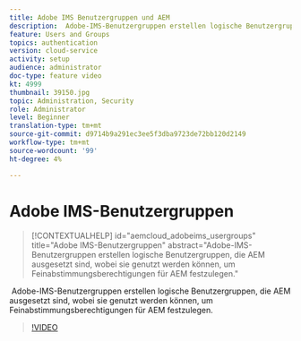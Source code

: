 ```yaml
---
title: Adobe IMS Benutzergruppen und AEM
description:  Adobe-IMS-Benutzergruppen erstellen logische Benutzergruppen, die AEM ausgesetzt sind, wobei sie genutzt werden können, um Feinabstimmungsberechtigungen für AEM festzulegen.
feature: Users and Groups
topics: authentication
version: cloud-service
activity: setup
audience: administrator
doc-type: feature video
kt: 4999
thumbnail: 39150.jpg
topic: Administration, Security
role: Administrator
level: Beginner
translation-type: tm+mt
source-git-commit: d9714b9a291ec3ee5f3dba9723de72bb120d2149
workflow-type: tm+mt
source-wordcount: '99'
ht-degree: 4%

---
```



# Adobe IMS-Benutzergruppen

>[!CONTEXTUALHELP]
>id="aemcloud_adobeims_usergroups"
>title="Adobe IMS-Benutzergruppen"
>abstract="Adobe-IMS-Benutzergruppen erstellen logische Benutzergruppen, die AEM ausgesetzt sind, wobei sie genutzt werden können, um Feinabstimmungsberechtigungen für AEM festzulegen."

 Adobe-IMS-Benutzergruppen erstellen logische Benutzergruppen, die AEM ausgesetzt sind, wobei sie genutzt werden können, um Feinabstimmungsberechtigungen für AEM festzulegen.

>[!VIDEO](https://video.tv.adobe.com/v/39150/?quality=12&learn=on)
